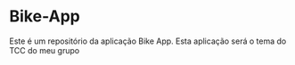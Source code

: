 # Bike-App
 Este é um repositório da aplicação Bike App. Esta aplicação será o tema do TCC do meu grupo
